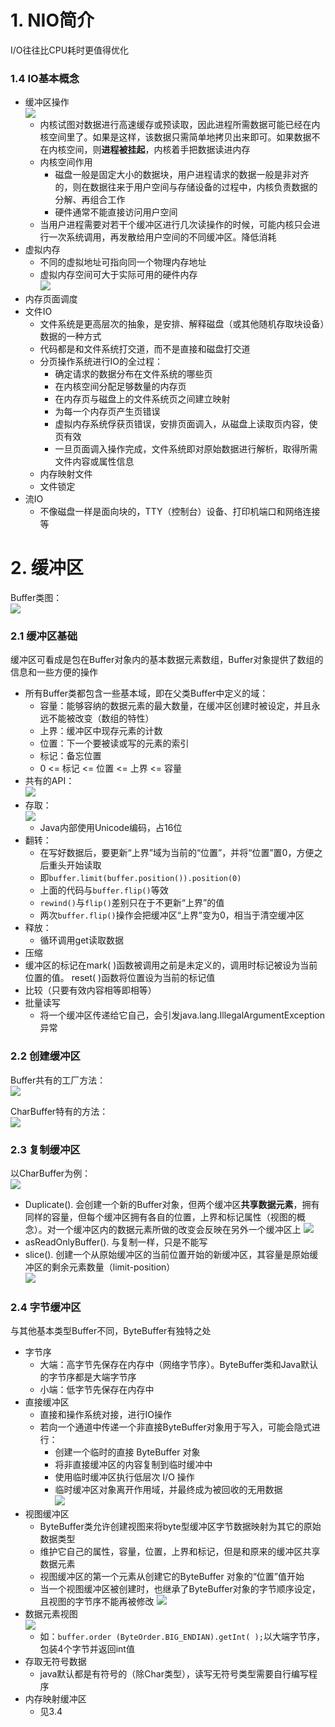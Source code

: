 # 1. NIO简介

I/O往往比CPU耗时更值得优化

### 1.4 IO基本概念

- 缓冲区操作									
	![](1-1.jpg)
	- 内核试图对数据进行高速缓存或预读取，因此进程所需数据可能已经在内核空间里了。如果是这样，该数据只需简单地拷贝出来即可。如果数据不在内核空间，则**进程被挂起**，内核着手把数据读进内存
	- 内核空间作用
		- 磁盘一般是固定大小的数据块，用户进程请求的数据一般是非对齐的，则在数据往来于用户空间与存储设备的过程中，内核负责数据的分解、再组合工作
		- 硬件通常不能直接访问用户空间
	- 当用户进程需要对若干个缓冲区进行几次读操作的时候，可能内核只会进行一次系统调用，再发散给用户空间的不同缓冲区。降低消耗
- 虚拟内存
	- 不同的虚拟地址可指向同一个物理内存地址
	- 虚拟内存空间可大于实际可用的硬件内存				
	![](1-2.jpg)
- 内存页面调度
- 文件IO
	- 文件系统是更高层次的抽象，是安排、解释磁盘（或其他随机存取块设备）数据的一种方式
	- 代码都是和文件系统打交道，而不是直接和磁盘打交道
	- 分页操作系统进行IO的全过程：
		- 确定请求的数据分布在文件系统的哪些页
		- 在内核空间分配足够数量的内存页
		- 在内存页与磁盘上的文件系统页之间建立映射
		- 为每一个内存页产生页错误
		- 虚拟内存系统俘获页错误，安排页面调入，从磁盘上读取页内容，使页有效
		- 一旦页面调入操作完成，文件系统即对原始数据进行解析，取得所需文件内容或属性信息
	- 内存映射文件
	- 文件锁定 
- 流IO
	- 不像磁盘一样是面向块的，TTY（控制台）设备、打印机端口和网络连接等

# 2. 缓冲区

Buffer类图：										
	![](2-1.jpg)

### 2.1 缓冲区基础

缓冲区可看成是包在Buffer对象内的基本数据元素数组，Buffer对象提供了数组的信息和一些方便的操作

- 所有Buffer类都包含一些基本域，即在父类Buffer中定义的域：
	- 容量：能够容纳的数据元素的最大数量，在缓冲区创建时被设定，并且永远不能被改变（数组的特性）
	- 上界：缓冲区中现存元素的计数
	- 位置：下一个要被读或写的元素的索引
	- 标记：备忘位置
	- 0 <= 标记 <= 位置 <= 上界 <= 容量
- 共有的API：								
	![](2-2.jpg)  
- 存取：										
	![](2-3.jpg)
	- Java内部使用Unicode编码，占16位
- 翻转：
	- 在写好数据后，要更新“上界”域为当前的“位置”，并将“位置”置0，方便之后重头开始读取
	- 即`buffer.limit(buffer.position()).position(0)`
	- 上面的代码与`buffer.flip()`等效
	- `rewind()`与`flip()`差别只在于不更新“上界”的值
	- 两次`buffer.flip()`操作会把缓冲区“上界”变为0，相当于清空缓冲区
- 释放：
	- 循环调用get读取数据
- 压缩
- 缓冲区的标记在mark( )函数被调用之前是未定义的，调用时标记被设为当前位置的值。 reset( )函数将位置设为当前的标记值
- 比较（只要有效内容相等即相等）
- 批量读写
	- 将一个缓冲区传递给它自己，会引发java.lang.IllegalArgumentException 异常

### 2.2 创建缓冲区

Buffer共有的工厂方法：						
![](2-4.jpg)

CharBuffer特有的方法：					
![](2-5.jpg)

### 2.3 复制缓冲区

以CharBuffer为例：						
![](2-6.jpg)

- Duplicate(). 会创建一个新的Buffer对象，但两个缓冲区**共享数据元素**，拥有同样的容量，但每个缓冲区拥有各自的位置，上界和标记属性（视图的概念）。对一个缓冲区内的数据元素所做的改变会反映在另外一个缓冲区上
	![](2-7.jpg)
- asReadOnlyBuffer(). 与复制一样，只是不能写
- slice(). 创建一个从原始缓冲区的当前位置开始的新缓冲区，其容量是原始缓冲区的剩余元素数量（limit-position）			
	![](2-8.jpg)

### 2.4 字节缓冲区
与其他基本类型Buffer不同，ByteBuffer有独特之处

- 字节序
	- 大端：高字节先保存在内存中（网络字节序）。ByteBuffer类和Java默认的字节序都是大端字节序
	- 小端：低字节先保存在内存中
- 直接缓冲区
	- 直接和操作系统对接，进行IO操作
	- 若向一个通道中传递一个非直接ByteBuffer对象用于写入，可能会隐式进行：
		- 创建一个临时的直接 ByteBuffer 对象
		- 将非直接缓冲区的内容复制到临时缓冲中
		- 使用临时缓冲区执行低层次 I/O 操作
		- 临时缓冲区对象离开作用域，并最终成为被回收的无用数据				
		![](2-9.jpg)
- 视图缓冲区
	- ByteBuffer类允许创建视图来将byte型缓冲区字节数据映射为其它的原始数据类型
	- 维护它自己的属性，容量，位置，上界和标记，但是和原来的缓冲区共享数据元素
	- 视图缓冲区的第一个元素从创建它的ByteBuffer 对象的“位置”值开始
	- 当一个视图缓冲区被创建时，也继承了ByteBuffer对象的字节顺序设定，且视图的字节序不能再被修改
	![](2-10.jpg)
- 数据元素视图						
	![](2-11.jpg)
	- 如：`buffer.order (ByteOrder.BIG_ENDIAN).getInt( );`以大端字节序，包装4个字节并返回int值
- 存取无符号数据
	- java默认都是有符号的（除Char类型），读写无符号类型需要自行编写程序
- 内存映射缓冲区
	- 见3.4



